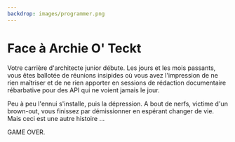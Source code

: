 ```yaml
---
backdrop: images/programmer.png
---
```


# Face à Archie O' Teckt

Votre carrière d'architecte junior débute. Les jours et les mois passants, vous êtes ballotée de réunions insipides où vous avez l'impression de ne rien maîtriser et de ne rien apporter en sessions de rédaction documentaire rébarbative pour des API qui ne voient jamais le jour.

Peu à peu l'ennui s'installe, puis la dépression. A bout de nerfs, victime d'un brown-out, vous finissez par démissionner en espérant changer de vie. Mais ceci est une autre histoire ...

GAME OVER.

<Page url="/" instructions="" action="Game over" condition="none" />